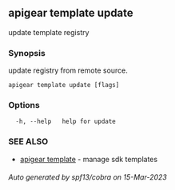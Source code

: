 ## apigear template update

update template registry

### Synopsis

update registry from remote source.

```
apigear template update [flags]
```

### Options

```
  -h, --help   help for update
```

### SEE ALSO

* [apigear template](apigear_template.md)	 - manage sdk templates

###### Auto generated by spf13/cobra on 15-Mar-2023
